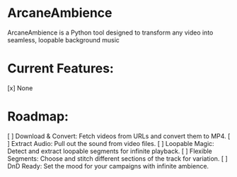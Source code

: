 # ArcaneAmbience
ArcaneAmbience is a Python tool designed to transform any video into seamless, loopable background music

# Current Features:
[x] None

# Roadmap:
[ ] Download & Convert: Fetch videos from URLs and convert them to MP4.
[ ] Extract Audio: Pull out the sound from video files.
[ ] Loopable Magic: Detect and extract loopable segments for infinite playback.
[ ] Flexible Segments: Choose and stitch different sections of the track for variation.
[ ] DnD Ready: Set the mood for your campaigns with infinite ambience.
